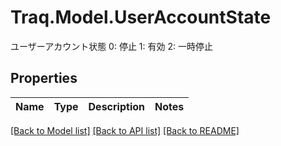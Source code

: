 # Traq.Model.UserAccountState
ユーザーアカウント状態 0: 停止 1: 有効 2: 一時停止

## Properties

Name | Type | Description | Notes
------------ | ------------- | ------------- | -------------

[[Back to Model list]](../README.md#documentation-for-models) [[Back to API list]](../README.md#documentation-for-api-endpoints) [[Back to README]](../README.md)


